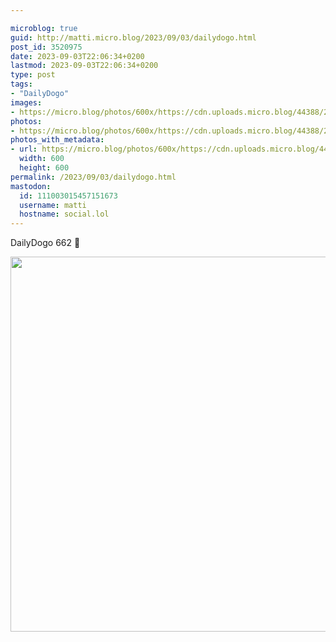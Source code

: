 ```yaml
---

microblog: true
guid: http://matti.micro.blog/2023/09/03/dailydogo.html
post_id: 3520975
date: 2023-09-03T22:06:34+0200
lastmod: 2023-09-03T22:06:34+0200
type: post
tags:
- "DailyDogo"
images:
- https://micro.blog/photos/600x/https://cdn.uploads.micro.blog/44388/2023/c10397ce0c6645b88e6ce434dccd50ce.jpg
photos:
- https://micro.blog/photos/600x/https://cdn.uploads.micro.blog/44388/2023/c10397ce0c6645b88e6ce434dccd50ce.jpg
photos_with_metadata:
- url: https://micro.blog/photos/600x/https://cdn.uploads.micro.blog/44388/2023/c10397ce0c6645b88e6ce434dccd50ce.jpg
  width: 600
  height: 600
permalink: /2023/09/03/dailydogo.html
mastodon:
  id: 111003015457151673
  username: matti
  hostname: social.lol
---
```

DailyDogo 662 🐶

<img src="/media/uploads/2023/c10397ce0c6645b88e6ce434dccd50ce.jpg" width="600" height="600" alt="" />

